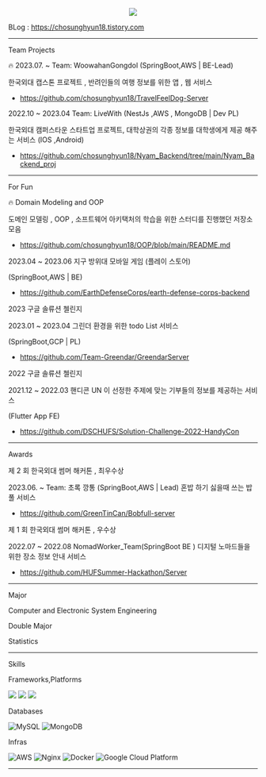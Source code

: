 <div align=center>

<a href="https://hits.seeyoufarm.com"><img src="https://hits.seeyoufarm.com/api/count/incr/badge.svg?url=https%3A%2F%2Fgithub.com%2Fchosunghyun18&count_bg=%2379C83D&title_bg=%23555555&icon=&icon_color=%23E7E7E7&title=hits&edge_flat=false"/>
</a>

</div>

BLog : https://chosunghyun18.tistory.com

---

Team Projects

🔥 2023.07. ~ Team: WoowahanGongdol (SpringBoot,AWS | BE-Lead)

한국외대 캡스톤 프로젝트 , 반려인들의 여행 정보를 위한 앱 , 웹 서비스

- https://github.com/chosunghyun18/TravelFeelDog-Server

2022.10 ~ 2023.04 Team: LiveWith (NestJs ,AWS , MongoDB | Dev PL)

한국외대 캠퍼스타운 스타트업 프로젝트, 대학상권의 각종 정보를 대학생에게 제공 해주는 서비스 (IOS ,Android)

- https://github.com/chosunghyun18/Nyam_Backend/tree/main/Nyam_Backend_proj

---

For Fun

🔥 Domain Modeling and OOP

 도메인 모델링 , OOP , 소프트웨어 아키택처의 학습을 위한 스터디를 진행했던 저장소 모음 

- https://github.com/chosunghyun18/OOP/blob/main/README.md

2023.04 ~ 2023.06 지구 방위대 모바일 게임 (플레이 스토어) 

(SpringBoot,AWS | BE)

- https://github.com/EarthDefenseCorps/earth-defense-corps-backend

2023 구글 솔류션 첼린지

2023.01 ~ 2023.04 그린더 환경을 위한 todo List 서비스

 (SpringBoot,GCP | PL)

- https://github.com/Team-Greendar/GreendarServer

2022 구글 솔류션 첼린지

2021.12 ~ 2022.03 핸디콘 UN 이 선정한 주제에 맞는 기부들의 정보를 제공하는 서비스

(Flutter App FE)

- https://github.com/DSCHUFS/Solution-Challenge-2022-HandyCon

---

Awards

제 2 회 한국외대 썸머 해커톤 , 최우수상

2023.06. ~ Team: 초록 깡통 (SpringBoot,AWS | Lead) 혼밥 하기 싫을때 쓰는 밥풀 서비스

- https://github.com/GreenTinCan/Bobfull-server

제 1 회 한국외대 썸머 해커톤 , 우수상

2022.07 ~ 2022.08 NomadWorker_Team(SpringBoot BE ) 디지털 노마드들을 위한 장소 정보 안내 서비스

- https://github.com/HUFSummer-Hackathon/Server

---

Major

Computer and Electronic System Engineering

Double Major

Statistics

---

Skills

Frameworks,Platforms

<p>
   <img src="https://img.shields.io/badge/Spring-6DB33F?style=for-the-badge&logo=Spring&logoColor=white"/>
   <img src="https://img.shields.io/badge/Spring Boot-6DB33F.svg?&style=for-the-badge&logo=Spring Boot&logoColor=white"/>
   <img src="https://img.shields.io/badge/nestjs-%23E0234E.svg?style=for-the-badge&logo=nestjs&logoColor=white"/>
   
</p>

Databases

![MySQL](https://img.shields.io/badge/mysql-4479A1?style=for-the-badge&logo=mysql&logoColor=white)
![MongoDB](https://img.shields.io/badge/MongoDB-%234ea94b.svg?style=for-the-badge&logo=mongodb&logoColor=white)

Infras

![AWS](https://img.shields.io/badge/AWS-%23FF9900.svg?style=for-the-badge&logo=amazon-aws&logoColor=white)
![Nginx](https://img.shields.io/badge/nginx-%23009639.svg?style=for-the-badge&logo=nginx&logoColor=white)
![Docker](https://img.shields.io/badge/docker-%230db7ed.svg?style=for-the-badge&logo=docker&logoColor=white)
![Google Cloud Platform](https://img.shields.io/badge/GCP-%234285F4.svg?style=for-the-badge&logo=google-cloud&logoColor=white)

---
